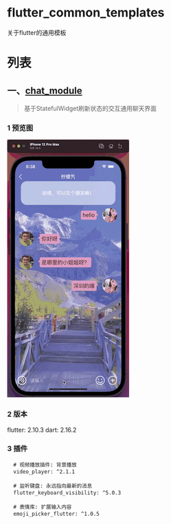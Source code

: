 # flutter_common_templates

关于flutter的通用模板

# 列表

## 一、[chat_module](https://github.com/jingluoguo/flutter_common_templates/lib/chat_module)
> 基于StatefulWidget刷新状态的交互通用聊天界面

### 1 预览图

![flutter聊天页面](preview/flutter聊天页面.gif)

### 2 版本
flutter: 2.10.3
dart: 2.16.2

### 3 插件
```
  # 视频播放插件: 背景播放
  video_player: ^2.1.1

  # 监听键盘: 永远指向最新的消息
  flutter_keyboard_visibility: ^5.0.3

  # 表情库: 扩展输入内容
  emoji_picker_flutter: ^1.0.5
```
